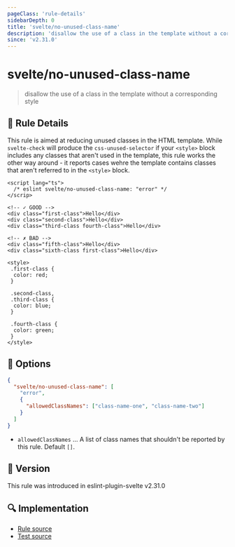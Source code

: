 ```yaml
---
pageClass: 'rule-details'
sidebarDepth: 0
title: 'svelte/no-unused-class-name'
description: 'disallow the use of a class in the template without a corresponding style'
since: 'v2.31.0'
---
```


# svelte/no-unused-class-name

> disallow the use of a class in the template without a corresponding style

## :book: Rule Details

This rule is aimed at reducing unused classes in the HTML template. While `svelte-check` will produce the `css-unused-selector` if your `<style>` block includes any classes that aren't used in the template, this rule works the other way around - it reports cases wehre the template contains classes that aren't referred to in the `<style>` block.

<ESLintCodeBlock>

<!--eslint-skip-->

```svelte
<script lang="ts">
  /* eslint svelte/no-unused-class-name: "error" */
</scrip>

<!-- ✓ GOOD -->
<div class="first-class">Hello</div>
<div class="second-class">Hello</div>
<div class="third-class fourth-class">Hello</div>

<!-- ✗ BAD -->
<div class="fifth-class">Hello</div>
<div class="sixth-class first-class">Hello</div>

<style>
 .first-class {
  color: red;
 }

 .second-class,
 .third-class {
  color: blue;
 }

 .fourth-class {
  color: green;
 }
</style>
```

</ESLintCodeBlock>

## :wrench: Options

```json
{
  "svelte/no-unused-class-name": [
    "error",
    {
      "allowedClassNames": ["class-name-one", "class-name-two"]
    }
  ]
}
```

- `allowedClassNames` ... A list of class names that shouldn't be reported by this rule. Default `[]`.

## :rocket: Version

This rule was introduced in eslint-plugin-svelte v2.31.0

## :mag: Implementation

- [Rule source](https://github.com/sveltejs/eslint-plugin-svelte/blob/main/src/rules/no-unused-class-name.ts)
- [Test source](https://github.com/sveltejs/eslint-plugin-svelte/blob/main/tests/src/rules/no-unused-class-name.ts)
